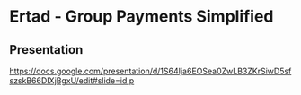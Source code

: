 # Ertad - Group Payments Simplified


## Presentation

https://docs.google.com/presentation/d/1S64Ija6EOSea0ZwLB3ZKrSiwD5sfszskB66DIXjBgxU/edit#slide=id.p
